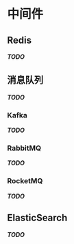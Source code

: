 # 中间件

## Redis

***TODO***

## 消息队列

***TODO***

### Kafka

***TODO***

### RabbitMQ

***TODO***

### RocketMQ

***TODO***

## ElasticSearch

***TODO***